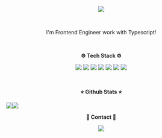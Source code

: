 <p align="center">
  <img src="https://capsule-render.vercel.app/api?type=soft&height=200&color=gradient&text=Nice%20to%20Meet%20you!%20👋&descAlign=53&fontSize=50"/>  
</p>
<br />

<p align="center">I'm Frontend Engineer work with Typescript! </p>
<br />

<p align="center"><b> ⚙️ Tech Stack ⚙️ </b></p>

<p align="center">
  <img src="https://img.shields.io/badge/typescript-%23007ACC.svg?style=for-the-badge&logo=typescript&logoColor=white" />
  <img src="https://img.shields.io/badge/react-%2320232a.svg?style=for-the-badge&logo=react&logoColor=%2361DAFB" />
  <img src="https://img.shields.io/badge/vuejs-%2335495e.svg?style=for-the-badge&logo=vuedotjs&logoColor=%234FC08D" />
  <img src="https://img.shields.io/badge/Next-black?style=for-the-badge&logo=next.js&logoColor=white" />
  <img src="https://img.shields.io/badge/vite-%23646CFF.svg?style=for-the-badge&logo=vite&logoColor=white" />
  <img src="https://img.shields.io/badge/node.js-6DA55F?style=for-the-badge&logo=node.js&logoColor=white" />
  <img src="https://img.shields.io/badge/AWS-%23FF9900.svg?style=for-the-badge&logo=amazon-aws&logoColor=white" />
</p>

<br />

<p align="center"><b> ⭐ Github Stats ⭐ </b></p>
<div style="display: flex; align-items: center">
  <img src="https://github-readme-stats.vercel.app/api?username=JSH-data&count_private=true&show_icons=true" />  
  <img src="https://github-readme-stats.vercel.app/api/top-langs/?username=JSH-data&layout=compact" />
</div>

<p align="center"><b> 📮 Contact 📮 </b></p>
<p align="center">
  <a href="mailto:super60447@gmail.com" style="width: 200px; height: 200px">
    <img src="https://img.shields.io/badge/Gmail-D14836?style=for-the-badge&logo=gmail&logoColor=white"/>
  </a>
</p>


